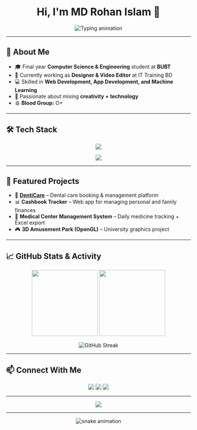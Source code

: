 <h1 align="center">
  Hi, I'm MD Rohan Islam 👋
</h1>

<p align="center">
  <img src="https://readme-typing-svg.herokuapp.com?font=Fira+Code&weight=500&size=24&pause=1000&color=00C2FF&center=true&vCenter=true&width=600&lines=Final+Year+CSE+Student+at+BUBT;Full+Stack+Web+%26+App+Developer;Designer+%26+Video+Editor;Machine+Learning+Enthusiast" alt="Typing animation" />
</p>

---

## 🚀 About Me
- 🎓 Final year **Computer Science & Engineering** student at **BUBT**  
- 💼 Currently working as **Designer & Video Editor** at IT Training BD  
- 💻 Skilled in **Web Development, App Development, and Machine Learning**  
- 🎨 Passionate about mixing **creativity + technology**  
- 🩸 **Blood Group:** O+  

---

## 🛠 Tech Stack
<p align="center">
  <img src="https://skillicons.dev/icons?i=html,css,js,java,firebase,python,c,git,github,vscode" />
</p>
<p align="center">
  <img src="https://skillicons.dev/icons?i=ps,ai,pr,ae" />
</p>

---

## 📌 Featured Projects
- 🦷 **[DentiCare](https://github.com/rohan-rusho/denticare.github.io)** – Dental care booking & management platform  
- 📊 **Cashbook Tracker** – Web app for managing personal and family finances  
- 🏥 **Medical Center Management System** – Daily medicine tracking + Excel export  
- 🎮 **3D Amusement Park (OpenGL)** – University graphics project  

---

## 📈 GitHub Stats & Activity
<p align="center">
  <img src="https://github-readme-stats.vercel.app/api?username=rohan-rusho&show_icons=true&theme=radical" height="180px"/>
  <img src="https://github-readme-stats.vercel.app/api/top-langs/?username=rohan-rusho&layout=compact&theme=radical" height="180px"/>
</p>

<p align="center">
  <img src="https://github-readme-streak-stats.herokuapp.com/?user=rohan-rusho&theme=radical" alt="GitHub Streak" />
</p>

---

## 📫 Connect With Me
<p align="center">
  <a href="mailto:rohanislam.cse@gmail.com"><img src="https://img.shields.io/badge/Email-D14836?style=for-the-badge&logo=gmail&logoColor=white" /></a>
  <a href="https://www.linkedin.com/in/rohanislam"><img src="https://img.shields.io/badge/LinkedIn-0077B5?style=for-the-badge&logo=linkedin&logoColor=white" /></a>
  <a href="#"><img src="https://img.shields.io/badge/Portfolio-000000?style=for-the-badge&logo=firefox&logoColor=white" /></a>
</p>

---

<p align="center">
  <img src="https://img.shields.io/badge/Blood%20Group-O%2B-red?style=for-the-badge&logo=dropbox&logoColor=white" />
</p>

---

<p align="center">
  <img src="https://raw.githubusercontent.com/rohan-rusho/rohan-rusho/output/github-contribution-grid-snake.svg" alt="snake animation" />
</p>
